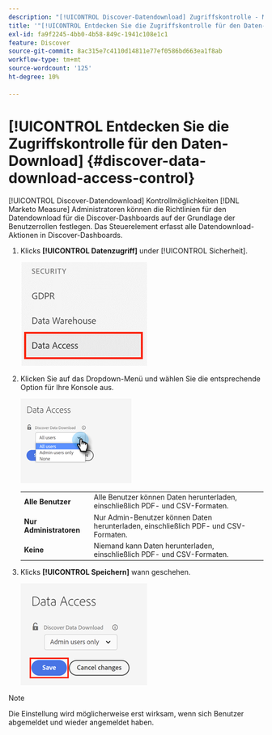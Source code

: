 ```yaml
---
description: "[!UICONTROL Discover-Datendownload] Zugriffskontrolle - Marketo Measure - Produktdokumentation"
title: '"[!UICONTROL Entdecken Sie die Zugriffskontrolle für den Daten-Download"]'
exl-id: fa9f2245-4bb0-4b58-849c-1941c108e1c1
feature: Discover
source-git-commit: 8ac315e7c4110d14811e77ef0586bd663ea1f8ab
workflow-type: tm+mt
source-wordcount: '125'
ht-degree: 10%

---
```


# [!UICONTROL Entdecken Sie die Zugriffskontrolle für den Daten-Download] {#discover-data-download-access-control}

[!UICONTROL Discover-Datendownload] Kontrollmöglichkeiten [!DNL Marketo Measure] Administratoren können die Richtlinien für den Datendownload für die Discover-Dashboards auf der Grundlage der Benutzerrollen festlegen. Das Steuerelement erfasst alle Datendownload-Aktionen in Discover-Dashboards.

1. Klicks **[!UICONTROL Datenzugriff]** under [!UICONTROL Sicherheit].

   ![](assets/discover-data-download-access-control-1.png)

1. Klicken Sie auf das Dropdown-Menü und wählen Sie die entsprechende Option für Ihre Konsole aus.

   ![](assets/discover-data-download-access-control-2.png)

   <table>
    <tr>
     <td><strong>Alle Benutzer</strong></td>
     <td>Alle Benutzer können Daten herunterladen, einschließlich PDF- und CSV-Formaten.</td>
    </tr>
    <tr>
     <td><strong>Nur Administratoren</strong></td>
     <td>Nur Admin-Benutzer können Daten herunterladen, einschließlich PDF- und CSV-Formaten.</td>
    </tr>
    <tr>
     <td><strong>Keine</strong></td>
     <td>Niemand kann Daten herunterladen, einschließlich PDF- und CSV-Formaten.</td>
    </tr>
   </table>

1. Klicks **[!UICONTROL Speichern]** wann geschehen.

   ![](assets/discover-data-download-access-control-3.png)

>[!NOTE]
>
>Die Einstellung wird möglicherweise erst wirksam, wenn sich Benutzer abgemeldet und wieder angemeldet haben.
